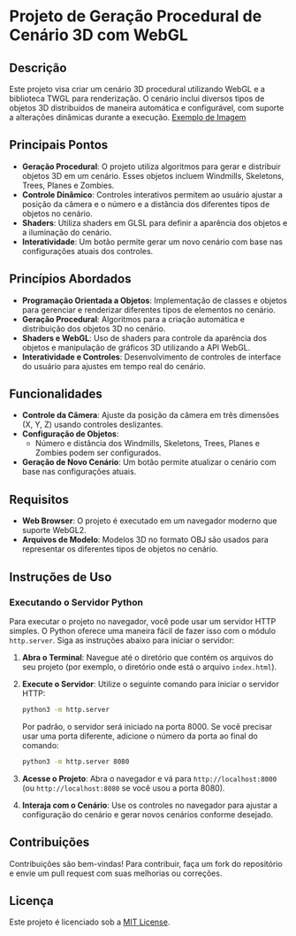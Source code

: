 # Projeto de Geração Procedural de Cenário 3D com WebGL

## Descrição

Este projeto visa criar um cenário 3D procedural utilizando WebGL e a biblioteca TWGL para renderização. O cenário inclui diversos tipos de objetos 3D distribuídos de maneira automática e configurável, com suporte a alterações dinâmicas durante a execução.
[Exemplo de Imagem](https://github.com/Frankl1sales/procedural_generation/blob/main/etapa_3/obj_poo8/imageSample.png)
## Principais Pontos

- **Geração Procedural**: O projeto utiliza algoritmos para gerar e distribuir objetos 3D em um cenário. Esses objetos incluem Windmills, Skeletons, Trees, Planes e Zombies.
- **Controle Dinâmico**: Controles interativos permitem ao usuário ajustar a posição da câmera e o número e a distância dos diferentes tipos de objetos no cenário.
- **Shaders**: Utiliza shaders em GLSL para definir a aparência dos objetos e a iluminação do cenário.
- **Interatividade**: Um botão permite gerar um novo cenário com base nas configurações atuais dos controles.

## Princípios Abordados

- **Programação Orientada a Objetos**: Implementação de classes e objetos para gerenciar e renderizar diferentes tipos de elementos no cenário.
- **Geração Procedural**: Algoritmos para a criação automática e distribuição dos objetos 3D no cenário.
- **Shaders e WebGL**: Uso de shaders para controle da aparência dos objetos e manipulação de gráficos 3D utilizando a API WebGL.
- **Interatividade e Controles**: Desenvolvimento de controles de interface do usuário para ajustes em tempo real do cenário.

## Funcionalidades

- **Controle da Câmera**: Ajuste da posição da câmera em três dimensões (X, Y, Z) usando controles deslizantes.
- **Configuração de Objetos**:
  - Número e distância dos Windmills, Skeletons, Trees, Planes e Zombies podem ser configurados.
- **Geração de Novo Cenário**: Um botão permite atualizar o cenário com base nas configurações atuais.

## Requisitos

- **Web Browser**: O projeto é executado em um navegador moderno que suporte WebGL2.
- **Arquivos de Modelo**: Modelos 3D no formato OBJ são usados para representar os diferentes tipos de objetos no cenário.

## Instruções de Uso

### Executando o Servidor Python

Para executar o projeto no navegador, você pode usar um servidor HTTP simples. O Python oferece uma maneira fácil de fazer isso com o módulo `http.server`. Siga as instruções abaixo para iniciar o servidor:

1. **Abra o Terminal**: Navegue até o diretório que contém os arquivos do seu projeto (por exemplo, o diretório onde está o arquivo `index.html`).

2. **Execute o Servidor**: Utilize o seguinte comando para iniciar o servidor HTTP:

   ```sh
   python3 -m http.server
   ```

   Por padrão, o servidor será iniciado na porta 8000. Se você precisar usar uma porta diferente, adicione o número da porta ao final do comando:

   ```sh
   python3 -m http.server 8080
   ```

3. **Acesse o Projeto**: Abra o navegador e vá para `http://localhost:8000` (ou `http://localhost:8080` se você usou a porta 8080).

4. **Interaja com o Cenário**: Use os controles no navegador para ajustar a configuração do cenário e gerar novos cenários conforme desejado.

## Contribuições

Contribuições são bem-vindas! Para contribuir, faça um fork do repositório e envie um pull request com suas melhorias ou correções.

## Licença

Este projeto é licenciado sob a [MIT License](LICENSE.md).

